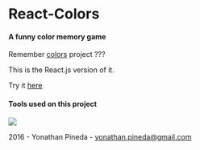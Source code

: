 # React-Colors

#### A funny color memory game

Remember [colors][colorsRepo] project ???

This is the React.js version of it.

Try it [here][gosite]

#### Tools used on this project

[<img src="https://yonathanp4.sg-host.com/assets/images/react-colors.png" />](https://yonathanp4.sg-host.com/assets/images/react-colors.png)

[gosite]: <https://react-colors-one.vercel.app/>
[colorsRepo]: <https://github.com/drm-code/colors>

2016 - Yonathan Pineda - yonathan.pineda@gmail.com
